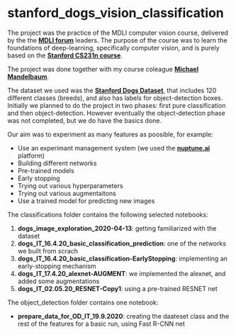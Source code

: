 # stanford_dogs_vision_classification
The project was the practice of the MDLI computer vision course, delivered by the the [**MDLI forum**](https://www.facebook.com/groups/MDLI1/) leaders. The purpose of the course was to learn the foundations of deep-learning, specifically computer vision, and is purely based on the [**Stanford CS231n course**](http://cs231n.stanford.edu/).

The project was done together with my course coleague [**Michael Mandelbaum**](https://github.com/githmm).

The dataset we used was the [**Stanford Dogs Dataset**](http://vision.stanford.edu/aditya86/ImageNetDogs/main.html), that includes 120 different classes (breeds), and also has labels for object-detection boxes. Initially we planned to do the project in two phases: first pure classification and then object-detection. However eventually the object-detection phase was not completed, but we do have the basics done.

Our aim was to experiment as many features as poosible, for example:
- Use an experimant management system (we used the [**nuptune.ai**](https://neptune.ai/) platform)
- Building different networks
- Pre-trained models
- Early stopping
- Trying out various hyperparameters
- Trying out various augmentaitons
- Use a trained model for predicting new images

The classifications folder contains the following selected notebooks:
1. **dogs_image_exploration_2020-04-13**: getting familiarized with the dataset
2. **dogs_IT_16.4.20_basic_classification_prediction**: one of the networks we built from scrach
3. **dogs_IT_16.4.20_basic_classification-EarlyStopping**: implementing an early-stopping mechanism
4. **dogs_IT_17.4.20_alexnet-AUGMENT**: we implemented the alexnet, and added some augmentations
5. **dogs_IT_02.05.20_RESNET-Copy1**: using a pre-trained RESNET net

The object_detection folder contains one notebook:
- **prepare_data_for_OD_IT_19.9.2020**: creating the daateset class and the rest of the features for a basic run, using Fast R-CNN net
